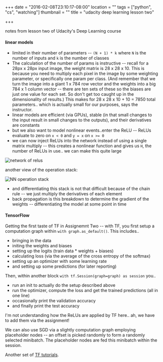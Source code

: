 +++
date = "2016-02-08T23:10:17-08:00"
location = ""
tags = ["python", "cs", "watching"]
thumbnail = ""
title = "udacity deep learning lesson two"

+++

notes from lesson two of Udacity's Deep Learning course

<!--more-->

#### linear models
* limited in their number of parameters --
`(N + 1) * k` where `N` is the number of inputs and `k` is the number of classes
* The calculation of the number of params is instructive --
recall for a 28px x 28px input image, the weight matrix is 28 x 28 x 10.
This is because you need to multiply each pixel in the image by some weighting parameter,
or specifically one param per class.
(And remember that we turn the image into a giant 1 x 784 row vector
and the weights into a big 784 x 1 column vector --
there are ten sets of these so the biases are just one value for each set.
So don't get too caught up in the dimensionality of results.)
This makes for 28 x 28 x 10 + 10 = 7850 total parameters..
which is actually small for our purposes, says the instructor.
* linear models are efficient (via GPUs),
stable (in that small changes to the input result in small changes to the outputs),
and their derivatives are constants
* but we also want to model nonlinear events..enter the ReLU --
ReLUs evaluate to zero on `x < 0` and `y = x` on `x >= 0`
* we can now inject ReLUs into the network instead of using a single matrix multiply --
this creates a nonlinear function
and gives us `H`, the number of ReLUs in use.. we can make this quite large

![network of relus](/img/network-of-relus.png)

another view of the operation stack:

![NN operation stack](/img/nn-operation-stack.png)

* and differentiating this stack is not that difficult because of the chain rule --
we just multiply the derivatives of each element
* back propagation is this breakdown to determine the gradient of the weights --
differentiating the model at some point in time


#### TensorFlow

Getting the first taste of TF in Assignemnt Two --
with TF, you first setup a computation graph within `with graph.as_default()`.
This includes..

  * bringing in the data
  * initing the weights and biases
  * setting up the logits (train data * weights + biases)
  * calculating loss (via the average of the cross entropy of the softmax)
  * setting up an optimizer with some learning rate
  * and setting up some predictions (for later reporting)

Then, within another block `with tf.Session(graph=graph) as session` you..

  * run an init to actually do the setup described above
  * run the optimizer, compute the loss and get the trained predictions (all in one line)
  * occasionally print the validation accuracy
  * and finally print the test accuracy

I'm not understanding how the ReLUs are applied by TF here..
ah, we have to add them via the assignment!

We can also use SGD via a slightly computation graph employing placeholder nodes --
an offset is picked randomly to form a randomly selected minibatch.
The placeholder nodes are fed this minibatch within the session.

Another set of [TF tutorials](https://github.com/pkmital/tensorflow_tutorials).
